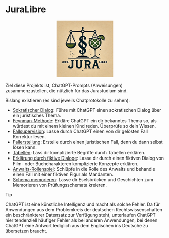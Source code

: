 # JuraLibre

<p align="center"><img src="juralibre2.webp" width="180" height="180" border="0"/></p>
Ziel diese Projekts ist, ChatGPT-Prompts (Anweisungen) zusammenzustellen, die nützlich für das Jurastudium sind.

Bislang existieren (es sind jeweils Chatprotokolle zu sehen):
* [Sokratischer Dialog](socraticdialog.md): Führe mit ChatGPT einen sokratischen Dialog über ein juristisches Thema.
* [Feynman-Methode](feynmanmethod.md): Erkläre ChatGPT ein dir bekanntes Thema so, als würdest du mit einem kleinen Kind reden. Überprüfe so dein Wissen.
* [Fallsupervision](fallsupervision.md): Lasse durch ChatGPT einen von dir gelösten Fall Korrektur lesen.
* [Fallerstellung](fallerstellen.md): Erstelle durch einen juristischen Fall, denn du dann selbst lösen kann.
* [Tabellen](tabellen.md): Lass dir komplizierte Begriffe durch Tabellen erklären.
* [Erklärung durch fiktive Dialoge](erklaerungfiktiverdialog.md): Lasse dir durch einen fiktiven Dialog von Film- oder Buchcharakteren komplizierte Konzepte erklären.
* [Anwalts-Rollenspiel](fiktiveberatung.md): Schlüpfe in die Rolle des Anwalts und behandle einen Fall mit einer fiktiven Figur als Mandanten.
* [Schema memorieren](memorierenschema.md): Lasse dir Eselsbrücken und Geschichten zum Memorieren von Prüfungsschemata kreieren.


> [!Tip]
> ChatGPT ist eine künstliche Intelligenz und macht als solche Fehler. Da für Anwendungen aus dem Problemkreis der deutschen Rechtswissenschaften ein beschränkterer Datensatz zur Verfügung steht, unterlaufen ChatGPT hier tendenziell häufiger Fehler als bei anderen Anwendungen, bei denen ChatGPT eine Antwort lediglich aus dem Englischen ins Deutsche zu übersetzen braucht.
